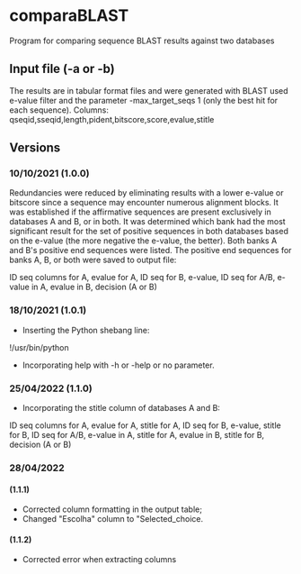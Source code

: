 # comparaBLAST
Program for comparing sequence BLAST results against two databases

## Input file (-a or -b)
The results are in tabular format files and were generated with BLAST used e-value filter and the parameter -max_target_seqs 1 (only the best hit for each sequence). 
Columns:
qseqid,sseqid,length,pident,bitscore,score,evalue,stitle

## Versions

### 10/10/2021 (1.0.0)
Redundancies were reduced by eliminating results with a lower e-value or bitscore since a sequence may encounter numerous alignment blocks. It was established if the affirmative sequences are present exclusively in databases A and B, or in both. It was determined which bank had the most significant result for the set of positive sequences in both databases based on the e-value (the more negative the e-value, the better). Both banks A and B's positive end sequences were listed. The positive end sequences for banks A, B, or both were saved to output file:

ID seq columns for A, evalue for A, ID seq for B, e-value, ID seq for A/B, e-value in A, evalue in B, decision (A or B)

### 18/10/2021 (1.0.1)
- Inserting the Python shebang line: 

!/usr/bin/python

- Incorporating help with -h or -help or no parameter. 

### 25/04/2022 (1.1.0)
- Incorporating the stitle column of databases A and B:

ID seq columns for A, evalue for A, stitle for A, ID seq for B, e-value, stitle for B, ID seq for A/B, e-value in A, stitle for A, evalue in B, stitle for B, decision (A or B)

### 28/04/2022
#### (1.1.1)
- Corrected column formatting in the output table;
- Changed "Escolha" column to "Selected_choice.

#### (1.1.2)
- Corrected error when extracting columns
